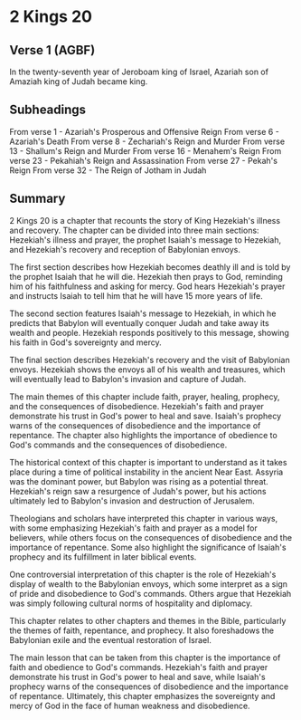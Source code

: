 # 2 Kings 20

## Verse 1 (AGBF)

In the twenty-seventh year of Jeroboam king of Israel, Azariah son of Amaziah king of Judah became king.

## Subheadings

From verse 1 - Azariah's Prosperous and Offensive Reign
From verse 6 - Azariah's Death
From verse 8 - Zechariah's Reign and Murder
From verse 13 - Shallum's Reign and Murder
From verse 16 - Menahem's Reign
From verse 23 - Pekahiah's Reign and Assassination
From verse 27 - Pekah's Reign
From verse 32 - The Reign of Jotham in Judah

## Summary

2 Kings 20 is a chapter that recounts the story of King Hezekiah's illness and recovery. The chapter can be divided into three main sections: Hezekiah's illness and prayer, the prophet Isaiah's message to Hezekiah, and Hezekiah's recovery and reception of Babylonian envoys.

The first section describes how Hezekiah becomes deathly ill and is told by the prophet Isaiah that he will die. Hezekiah then prays to God, reminding him of his faithfulness and asking for mercy. God hears Hezekiah's prayer and instructs Isaiah to tell him that he will have 15 more years of life.

The second section features Isaiah's message to Hezekiah, in which he predicts that Babylon will eventually conquer Judah and take away its wealth and people. Hezekiah responds positively to this message, showing his faith in God's sovereignty and mercy.

The final section describes Hezekiah's recovery and the visit of Babylonian envoys. Hezekiah shows the envoys all of his wealth and treasures, which will eventually lead to Babylon's invasion and capture of Judah.

The main themes of this chapter include faith, prayer, healing, prophecy, and the consequences of disobedience. Hezekiah's faith and prayer demonstrate his trust in God's power to heal and save. Isaiah's prophecy warns of the consequences of disobedience and the importance of repentance. The chapter also highlights the importance of obedience to God's commands and the consequences of disobedience.

The historical context of this chapter is important to understand as it takes place during a time of political instability in the ancient Near East. Assyria was the dominant power, but Babylon was rising as a potential threat. Hezekiah's reign saw a resurgence of Judah's power, but his actions ultimately led to Babylon's invasion and destruction of Jerusalem.

Theologians and scholars have interpreted this chapter in various ways, with some emphasizing Hezekiah's faith and prayer as a model for believers, while others focus on the consequences of disobedience and the importance of repentance. Some also highlight the significance of Isaiah's prophecy and its fulfillment in later biblical events.

One controversial interpretation of this chapter is the role of Hezekiah's display of wealth to the Babylonian envoys, which some interpret as a sign of pride and disobedience to God's commands. Others argue that Hezekiah was simply following cultural norms of hospitality and diplomacy.

This chapter relates to other chapters and themes in the Bible, particularly the themes of faith, repentance, and prophecy. It also foreshadows the Babylonian exile and the eventual restoration of Israel.

The main lesson that can be taken from this chapter is the importance of faith and obedience to God's commands. Hezekiah's faith and prayer demonstrate his trust in God's power to heal and save, while Isaiah's prophecy warns of the consequences of disobedience and the importance of repentance. Ultimately, this chapter emphasizes the sovereignty and mercy of God in the face of human weakness and disobedience.